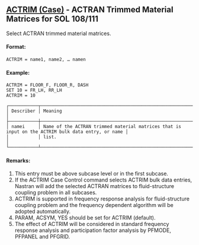## [ACTRIM (Case)](https://help.hexagonmi.com/bundle/MSC_Nastran_2022.4/page/Nastran_Combined_Book/qrg/casecontrol4a/TOC.ACTRIM.Case.xhtml) - ACTRAN Trimmed Material Matrices for SOL 108/111

Select ACTRAN trimmed material matrices.

#### Format:

```nastran
ACTRIM = name1, name2, … namen
```

#### Example:

```nastran
ACTRIM = FLOOR_F, FLOOR_R, DASH 
SET 10 = FR_LH, RR_LH 
ACTRIM = 10
```

```text
┌───────────┬───────────────────────────────────────────────────────────────────────────────────────────────────┐
│ Describer │ Meaning                                                                                           │
├───────────┼───────────────────────────────────────────────────────────────────────────────────────────────────┤
│ namei     │ Name of the ACTRAN trimmed material matrices that is input on the ACTRIM bulk data entry, or name │
│           │ list.                                                                                             │
└───────────┴───────────────────────────────────────────────────────────────────────────────────────────────────┘
```
#### Remarks:

1. This entry must be above subcase level or in the first subcase.
2. If the ACTRIM Case Control command selects ACTRIM bulk data entries, Nastran will add the selected ACTRAN matrices to fluid-structure coupling problem in all subcases.
3. ACTRIM is supported in frequency response analysis for fluid-structure coupling problem and the frequency dependent algorithm will be adopted automatically.
4. PARAM, ACSYM, YES should be set for ACTRIM (default).
5. The effect of ACTRIM will be considered in standard frequency response analysis and participation factor analysis by PFMODE, PFPANEL and PFGRID.
